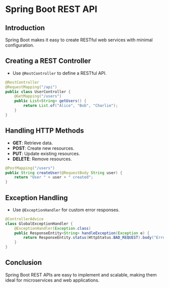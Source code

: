 # Spring Boot REST API

## Introduction
Spring Boot makes it easy to create RESTful web services with minimal configuration.

## Creating a REST Controller
- Use `@RestController` to define a RESTful API.
```java
@RestController
@RequestMapping("/api")
public class UserController {
    @GetMapping("/users")
    public List<String> getUsers() {
        return List.of("Alice", "Bob", "Charlie");
    }
}
```

## Handling HTTP Methods
- **GET**: Retrieve data.
- **POST**: Create new resources.
- **PUT**: Update existing resources.
- **DELETE**: Remove resources.
```java
@PostMapping("/users")
public String createUser(@RequestBody String user) {
    return "User " + user + " created";
}
```

## Exception Handling
- Use `@ExceptionHandler` for custom error responses.
```java
@ControllerAdvice
class GlobalExceptionHandler {
    @ExceptionHandler(Exception.class)
    public ResponseEntity<String> handleException(Exception e) {
        return ResponseEntity.status(HttpStatus.BAD_REQUEST).body("Error: " + e.getMessage());
    }
}
```

## Conclusion
Spring Boot REST APIs are easy to implement and scalable, making them ideal for microservices and web applications.

